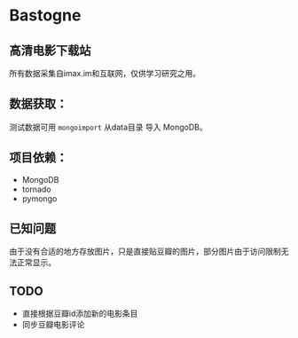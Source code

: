 # Bastogne

高清电影下载站
---


所有数据采集自imax.im和互联网，仅供学习研究之用。



## 数据获取：

测试数据可用 `mongoimport` 从data目录 导入 MongoDB。



## 项目依赖：

* MongoDB
* tornado
* pymongo



## 已知问题

由于没有合适的地方存放图片，只是直接贴豆瓣的图片，部分图片由于访问限制无法正常显示。



## TODO

* 直接根据豆瓣id添加新的电影条目
* 同步豆瓣电影评论